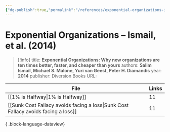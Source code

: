 ```yaml
---
{"dg-publish":true,"permalink":"/references/exponential-organizations-ismail-et-al-2014/"}
---
```



# Exponential Organizations – Ismail, et al. (2014)

> [!info]
> title: **Exponential Organizations: Why new organizations are ten times better, faster, and cheaper than yours**
> authors: **Salim Ismail, Michael S. Malone, Yuri van Geest, Peter H. Diamandis**
> year: **2014**
> publisher: Diversion Books
> URL: 


| File                                                                                  | Links |
| ------------------------------------------------------------------------------------- | ----- |
| [[1% is Halfway\|1% is Halfway]]                                                   | 11    |
| [[Sunk Cost Fallacy avoids facing a loss\|Sunk Cost Fallacy avoids facing a loss]] | 11    |

{ .block-language-dataview}
